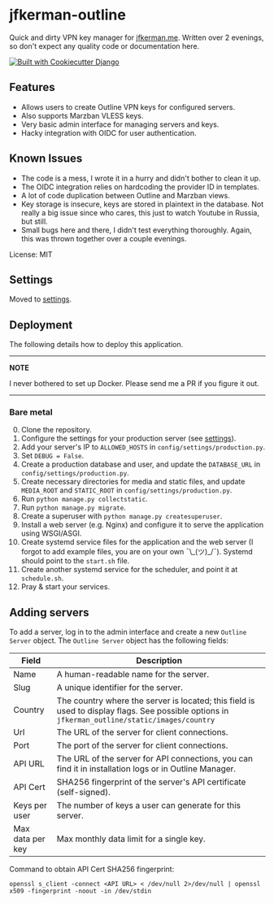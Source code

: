 # jfkerman-outline

Quick and dirty VPN key manager for [jfkerman.me](https://jfkerman.me). Written over 2 evenings, so don't expect any quality code or documentation here.

[![Built with Cookiecutter Django](https://img.shields.io/badge/built%20with-Cookiecutter%20Django-ff69b4.svg?logo=cookiecutter)](https://github.com/cookiecutter/cookiecutter-django/)

## Features
- Allows users to create Outline VPN keys for configured servers.
- Also supports Marzban VLESS keys.
- Very basic admin interface for managing servers and keys.
- Hacky integration with OIDC for user authentication.

## Known Issues
- The code is a mess, I wrote it in a hurry and didn't bother to clean it up.
- The OIDC integration relies on hardcoding the provider ID in templates.
- A lot of code duplication between Outline and Marzban views.
- Key storage is insecure, keys are stored in plaintext in the database. Not really a big issue since who cares, this just to watch Youtube in Russia, but still.
- Small bugs here and there, I didn't test everything thoroughly. Again, this was thrown together over a couple evenings.

License: MIT

## Settings

Moved to [settings](http://cookiecutter-django.readthedocs.io/en/latest/settings.html).

## Deployment

The following details how to deploy this application.

---
**NOTE**

I never bothered to set up Docker. Please send me a PR if you figure it out.

---

### Bare metal

0. Clone the repository.
1. Configure the settings for your production server (see [settings](http://cookiecutter-django.readthedocs.io/en/latest/settings.html)).
2. Add your server's IP to `ALLOWED_HOSTS` in `config/settings/production.py`.
3. Set `DEBUG = False`.
4. Create a production database and user, and update the `DATABASE_URL` in `config/settings/production.py`.
5. Create necessary directories for media and static files, and update `MEDIA_ROOT` and `STATIC_ROOT` in `config/settings/production.py`.
6. Run `python manage.py collectstatic`.
7. Run `python manage.py migrate`.
8. Create a superuser with `python manage.py createsuperuser`.
9. Install a web server (e.g. Nginx) and configure it to serve the application using WSGI/ASGI.
10. Create systemd service files for the application and the web server (I forgot to add example files, you are on your own ¯\\\_(ツ)\_/¯). Systemd should point to the `start.sh` file.
11. Create another systemd service for the scheduler, and point it at `schedule.sh`.
12. Pray & start your services.

## Adding servers

To add a server, log in to the admin interface and create a new `Outline Server` object. The `Outline Server` object has the following fields:

| Field | Description |
| --- | --- |
| Name | A human-readable name for the server. |
| Slug | A unique identifier for the server. |
| Country | The country where the server is located; this field is used to display flags. See possible options in `jfkerman_outline/static/images/country` |
| Url | The URL of the server for client connections. |
| Port | The port of the server for client connections. |
| API URL | The URL of the server for API connections, you can find it in installation logs or in Outline Manager. |
| API Cert | SHA256 fingerprint of the server's API certificate (self-signed). |
| Keys per user | The number of keys a user can generate for this server. |
| Max data per key | Max monthly data limit for a single key. |


Command to obtain API Cert SHA256 fingerprint:

```
openssl s_client -connect <API URL> < /dev/null 2>/dev/null | openssl x509 -fingerprint -noout -in /dev/stdin
```



